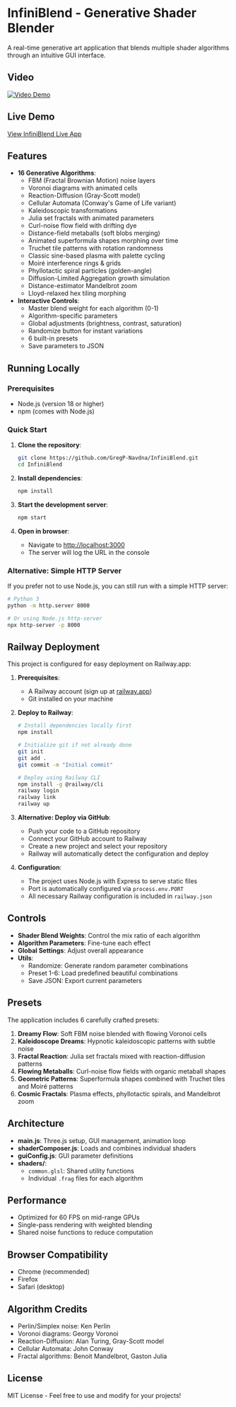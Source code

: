 # InfiniBlend - Generative Shader Blender

A real-time generative art application that blends multiple shader algorithms through an intuitive GUI interface.

## Video 

 [![Video Demo](https://img.youtube.com/vi/JjrrPHfNPoM/hqdefault.jpg)](https://www.youtube.com/watch?v=JjrrPHfNPoM)

## Live Demo

[View InfiniBlend Live App](https://infiniblend-production.up.railway.app/)


## Features

- **16 Generative Algorithms**:
  - FBM (Fractal Brownian Motion) noise layers
  - Voronoi diagrams with animated cells
  - Reaction-Diffusion (Gray-Scott model)
  - Cellular Automata (Conway's Game of Life variant)
  - Kaleidoscopic transformations
  - Julia set fractals with animated parameters
  - Curl-noise flow field with drifting dye
  - Distance-field metaballs (soft blobs merging)
  - Animated superformula shapes morphing over time
  - Truchet tile patterns with rotation randomness
  - Classic sine-based plasma with palette cycling
  - Moiré interference rings & grids
  - Phyllotactic spiral particles (golden-angle)
  - Diffusion-Limited Aggregation growth simulation
  - Distance-estimator Mandelbrot zoom
  - Lloyd-relaxed hex tiling morphing
- **Interactive Controls**:
  - Master blend weight for each algorithm (0-1)
  - Algorithm-specific parameters
  - Global adjustments (brightness, contrast, saturation)
  - Randomize button for instant variations
  - 6 built-in presets
  - Save parameters to JSON

## Running Locally

### Prerequisites

- Node.js (version 18 or higher)
- npm (comes with Node.js)

### Quick Start

1. **Clone the repository**:

   ```bash
   git clone https://github.com/GregP-Navdna/InfiniBlend.git
   cd InfiniBlend
   ```

2. **Install dependencies**:

   ```bash
   npm install
   ```

3. **Start the development server**:

   ```bash
   npm start
   ```

4. **Open in browser**:
   - Navigate to [http://localhost:3000](http://localhost:3000)
   - The server will log the URL in the console

### Alternative: Simple HTTP Server

If you prefer not to use Node.js, you can still run with a simple HTTP server:

```bash
# Python 3
python -m http.server 8000

# Or using Node.js http-server
npx http-server -p 8000
```

## Railway Deployment

This project is configured for easy deployment on Railway.app:

1. **Prerequisites**:
   - A Railway account (sign up at [railway.app](https://railway.app))
   - Git installed on your machine

2. **Deploy to Railway**:

   ```bash
   # Install dependencies locally first
   npm install
   
   # Initialize git if not already done
   git init
   git add .
   git commit -m "Initial commit"
   
   # Deploy using Railway CLI
   npm install -g @railway/cli
   railway login
   railway link
   railway up
   ```

3. **Alternative: Deploy via GitHub**:
   - Push your code to a GitHub repository
   - Connect your GitHub account to Railway
   - Create a new project and select your repository
   - Railway will automatically detect the configuration and deploy

4. **Configuration**:
   - The project uses Node.js with Express to serve static files
   - Port is automatically configured via `process.env.PORT`
   - All necessary Railway configuration is included in `railway.json`

## Controls

- **Shader Blend Weights**: Control the mix ratio of each algorithm
- **Algorithm Parameters**: Fine-tune each effect
- **Global Settings**: Adjust overall appearance
- **Utils**:
  - Randomize: Generate random parameter combinations
  - Preset 1-6: Load predefined beautiful combinations
  - Save JSON: Export current parameters

## Presets

The application includes 6 carefully crafted presets:

1. **Dreamy Flow**: Soft FBM noise blended with flowing Voronoi cells
2. **Kaleidoscope Dreams**: Hypnotic kaleidoscopic patterns with subtle noise
3. **Fractal Reaction**: Julia set fractals mixed with reaction-diffusion patterns
4. **Flowing Metaballs**: Curl-noise flow fields with organic metaball shapes
5. **Geometric Patterns**: Superformula shapes combined with Truchet tiles and Moiré patterns
6. **Cosmic Fractals**: Plasma effects, phyllotactic spirals, and Mandelbrot zoom

## Architecture

- **main.js**: Three.js setup, GUI management, animation loop
- **shaderComposer.js**: Loads and combines individual shaders
- **guiConfig.js**: GUI parameter definitions
- **shaders/**:
  - `common.glsl`: Shared utility functions
  - Individual `.frag` files for each algorithm

## Performance

- Optimized for 60 FPS on mid-range GPUs
- Single-pass rendering with weighted blending
- Shared noise functions to reduce computation

## Browser Compatibility

- Chrome (recommended)
- Firefox
- Safari (desktop)

## Algorithm Credits

- Perlin/Simplex noise: Ken Perlin
- Voronoi diagrams: Georgy Voronoi
- Reaction-Diffusion: Alan Turing, Gray-Scott model
- Cellular Automata: John Conway
- Fractal algorithms: Benoit Mandelbrot, Gaston Julia

## License

MIT License - Feel free to use and modify for your projects!
